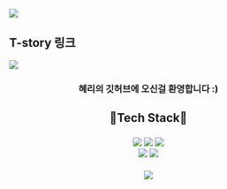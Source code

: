  ![](https://capsule-render.vercel.app/api?section=header&type=waving&height=200&color=auto&fontSize=50&animation=twinkling&text=Hyeri's%20Github👻)
 <h2 align = 'center'>
 <h2>T-story 링크</h2>
 <a href="https://yari-blog.tistory.com/" target="_blank"><img src="https://img.shields.io/badge/T-story-000000?style=flat&logo=Tstory&logoColor=white&link=github.com/HyeRi95"/></a>
 </h2>
 <h3 align = 'center'>혜리의 깃허브에 오신걸 환영합니다 :) </h3>
<h2 align = "center"> 🌟Tech Stack🌟 </h2>
<h3 align = "center">
<img src="https://img.shields.io/badge/Python-3766AB?style=flat&logo=Python&logoColor=white&link=github.com/HyeRi95"/>
<img src="https://img.shields.io/badge/Oracle SQL-F80000?style=flat&logo=Oracle&logoColor=white&link=github.com/HyeRi95"/>
<img src="https://img.shields.io/badge/R-276DC3?style=flat&logo=R&logoColor=white&link=github.com/HyeRi95"/>
<br>
<img src="https://img.shields.io/badge/Django-092E20?style=flat&logo=Django&logoColor=white&link=github.com/HyeRi95"/>
<img src="https://img.shields.io/badge/pandas-150458?style=flat&logo=Pandas&logoColor=white&link=github.com/HyeRi95"/>
<br></br>
 
<!-- <img src="https://github-readme-stats.vercel.app/api/top-langs/?username=HyeRi95&layout=compact"><br><br> -->
<img src="https://github-readme-stats.vercel.app/api?username=Hyeri95&show_icons=true">
</h3>
 
 
 

 
